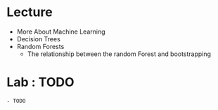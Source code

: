 # Lecture
- More About Machine Learning
- Decision Trees
- Random Forests
    - The relationship between the random Forest and bootstrapping

# Lab : TODO
    - TODO
